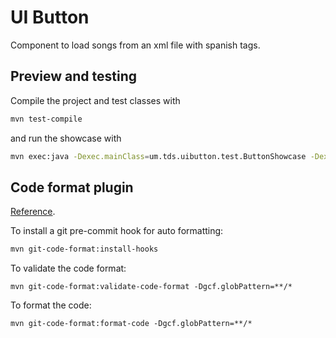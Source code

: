 # UI Button

Component to load songs from an xml file with spanish tags.

## Preview and testing

Compile the project and test classes with

```sh
mvn test-compile
```

and run the showcase with

```sh
mvn exec:java -Dexec.mainClass=um.tds.uibutton.test.ButtonShowcase -Dexec.classpathScope=test
```

## Code format plugin

[Reference].

To install a git pre-commit hook for auto formatting:

```sh
mvn git-code-format:install-hooks
```

To validate the code format:

```
mvn git-code-format:validate-code-format -Dgcf.globPattern=**/*
```

To format the code:

```
mvn git-code-format:format-code -Dgcf.globPattern=**/*
```

[Reference]: https://github.com/Cosium/git-code-format-maven-plugin
